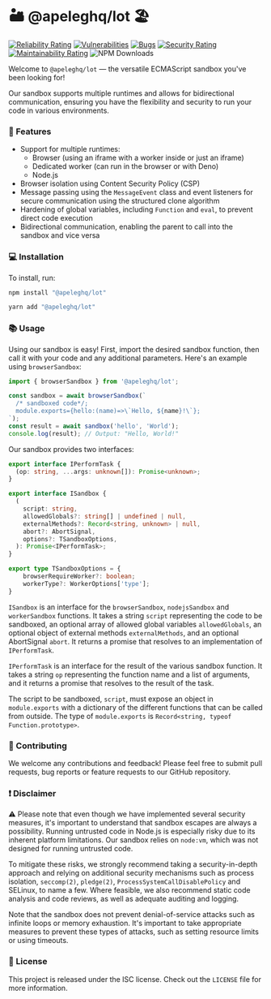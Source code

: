 # 🏜️ @apeleghq/lot 🏖️

 [![Reliability Rating](https://sonarcloud.io/api/project_badges/measure?project=Exact-Realty_ecmascript-sandbox&metric=reliability_rating)](https://sonarcloud.io/summary/new_code?id=Exact-Realty_ecmascript-sandbox)
 [![Vulnerabilities](https://sonarcloud.io/api/project_badges/measure?project=Exact-Realty_ecmascript-sandbox&metric=vulnerabilities)](https://sonarcloud.io/summary/new_code?id=Exact-Realty_ecmascript-sandbox)
 [![Bugs](https://sonarcloud.io/api/project_badges/measure?project=Exact-Realty_ecmascript-sandbox&metric=bugs)](https://sonarcloud.io/summary/new_code?id=Exact-Realty_ecmascript-sandbox)
 [![Security Rating](https://sonarcloud.io/api/project_badges/measure?project=Exact-Realty_ecmascript-sandbox&metric=security_rating)](https://sonarcloud.io/summary/new_code?id=Exact-Realty_ecmascript-sandbox)
 [![Maintainability Rating](https://sonarcloud.io/api/project_badges/measure?project=Exact-Realty_ecmascript-sandbox&metric=sqale_rating)](https://sonarcloud.io/summary/new_code?id=Exact-Realty_ecmascript-sandbox)
 ![NPM Downloads](https://img.shields.io/npm/dw/@apeleghq/lot?style=flat-square)

Welcome to `@apeleghq/lot` — the versatile ECMAScript sandbox
you've been looking for!

Our sandbox supports multiple runtimes and allows for bidirectional
communication, ensuring you have the flexibility and security to run your code
in various environments. 

### 🚀 Features

- Support for multiple runtimes:
    * Browser (using an iframe with a worker inside or just an iframe)
    * Dedicated worker (can run in the browser or with Deno)
    * Node.js
- Browser isolation using Content Security Policy (CSP)
- Message passing using the `MessageEvent` class and event listeners for secure
  communication using the structured clone algorithm
- Hardening of global variables, including `Function` and `eval`, to prevent
  direct code execution
- Bidirectional communication, enabling the parent to call into the sandbox and
  vice versa

### 💻 Installation

To install, run:

```sh
npm install "@apeleghq/lot"
```

```sh
yarn add "@apeleghq/lot"
```

### 📚 Usage

Using our sandbox is easy! First, import the desired sandbox function, then call
it with your code and any additional parameters. Here's an example using
`browserSandbox`:

```js
import { browserSandbox } from '@apeleghq/lot';

const sandbox = await browserSandbox(`
  /* sandboxed code*/;
  module.exports={hello:(name)=>\`Hello, ${name}!\`}; 
`);
const result = await sandbox('hello', 'World');
console.log(result); // Output: "Hello, World!"
```

Our sandbox provides two interfaces:

```typescript
export interface IPerformTask {
  (op: string, ...args: unknown[]): Promise<unknown>;
}

export interface ISandbox {
  (
    script: string,
    allowedGlobals?: string[] | undefined | null,
    externalMethods?: Record<string, unknown> | null,
    abort?: AbortSignal,
    options?: TSandboxOptions,
  ): Promise<IPerformTask>;
}

export type TSandboxOptions = {
	browserRequireWorker?: boolean;
	workerType?: WorkerOptions['type'];
}
```

`ISandbox` is an interface for the `browserSandbox`, `nodejsSandbox` and
`workerSandbox` functions. It takes a string `script` representing the code to
be sandboxed, an optional array of allowed global variables `allowedGlobals`, an
optional object of external methods `externalMethods`, and an optional
AbortSignal `abort`. It returns a promise that resolves to an implementation of
`IPerformTask`.

`IPerformTask` is an interface for the result of the various sandbox function.
It takes a string `op` representing the function name and a list of arguments,
and it returns a promise that resolves to the result of the task.

The script to be sandboxed, `script`, must expose an object in `module.exports`
with a dictionary of the different functions that can be called from outside.
The type of `module.exports` is `Record<string, typeof Function.prototype>`.

### 🤝 Contributing

We welcome any contributions and feedback! Please feel free to submit pull
requests, bug reports or feature requests to our GitHub repository.

### ❗️ Disclaimer

⚠️ Please note that even though we have implemented several security measures,
it's important to understand that sandbox escapes are always a possibility.
Running untrusted code in Node.js is especially risky due to its inherent
platform limitations. Our sandbox relies on `node:vm`, which was not designed
for running untrusted code.

To mitigate these risks, we strongly recommend taking a security-in-depth
approach and relying on additional security mechanisms such as process
isolation, `seccomp(2)`, `pledge(2)`, `ProcessSystemCallDisablePolicy` and
SELinux, to name a few. Where feasible, we also recommend static code analysis
and code reviews, as well as adequate auditing and logging.

Note that the sandbox does not prevent denial-of-service attacks such as
infinite loops or memory exhaustion. It's important to take appropriate measures
to prevent these types of attacks, such as setting resource limits or using
timeouts.

### 📜 License

This project is released under the ISC license. Check out the `LICENSE` file for
more information.

